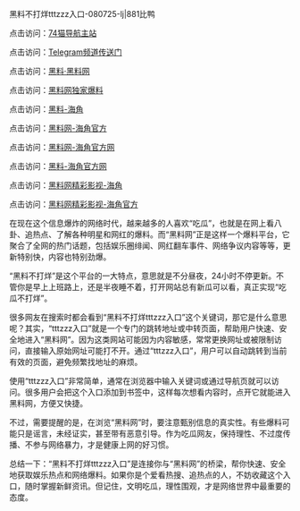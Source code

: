 黑料不打烊tttzzz入口-080725-lj|881比鸭

点击访问：<a href="https://74mao.com/">74猫导航主站</a>

点击访问：<a href="https://74mao.com/">Telegram频道传送门</a>

点击访问：<a href="https://heiliaotlyq53.pages.dev">黑料·黑料网</a>

点击访问：<a href="https://heiliaoyvnrda.pages.dev">黑料网独家爆料</a>

点击访问：<a href="https://heiliaoxfe5rb.pages.dev">黑料-海角</a>

点击访问：<a href="https://heiliao3gvg9x.pages.dev">黑料网-海角官方</a>

点击访问：<a href="https://heiliaolvzlu3.pages.dev">黑料网-海角官方网</a>

点击访问：<a href="https://heiliaokof3cy.pages.dev">黑料-海角官方网</a>

点击访问：<a href="https://heiliaoubleqx.pages.dev">黑料网精彩影视-海角</a>

点击访问：<a href="https://heiliaokof3cy.pages.dev">黑料网精彩影视-海角官方</a>

在现在这个信息爆炸的网络时代，越来越多的人喜欢“吃瓜”，也就是在网上看八卦、追热点、了解各种明星和网红的爆料。而“黑料网”正是这样一个爆料平台，它聚合了全网的热门话题，包括娱乐圈绯闻、网红翻车事件、网络争议内容等等，更新特别快，内容也特别劲爆。

“黑料不打烊”是这个平台的一大特点，意思就是不分昼夜，24小时不停更新。不管你是早上上班路上，还是半夜睡不着，打开网站总有新瓜可以看，真正实现“吃瓜不打烊”。

很多网友在搜索时都会看到“黑料不打烊tttzzz入口”这个关键词，那它是什么意思呢？其实，“tttzzz入口”就是一个专门的跳转地址或中转页面，帮助用户快速、安全地进入“黑料网”。因为这类网站可能因为内容敏感，常常更换网址或被限制访问，直接输入原始网址可能打不开。通过“tttzzz入口”，用户可以自动跳转到当前有效的页面，避免频繁找地址的麻烦。

使用“tttzzz入口”非常简单，通常在浏览器中输入关键词或通过导航页就可以访问。很多用户会把这个入口添加到书签中，这样每次想看内容时，点开它就能进入黑料网，方便又快捷。

不过，需要提醒的是，在浏览“黑料网”时，要注意甄别信息的真实性。有些爆料可能只是谣言，未经证实，甚至带有恶意引导。作为吃瓜网友，保持理性、不过度传播、不参与网络暴力，才是健康上网的好习惯。

总结一下：“黑料不打烊tttzzz入口”是连接你与“黑料网”的桥梁，帮你快速、安全地获取娱乐热点和网络爆料。如果你是个爱看热搜、追热点的人，不妨收藏这个入口，随时掌握新鲜资讯。但记住，文明吃瓜，理性围观，才是网络世界中最重要的态度。
